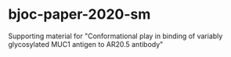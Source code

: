 # bjoc-paper-2020-sm
Supporting material for "Conformational play in binding of variably glycosylated MUC1 antigen to AR20.5 antibody"
